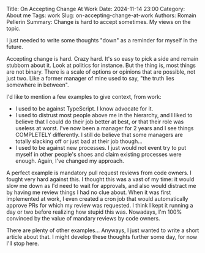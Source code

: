 Title: On Accepting Change At Work
Date: 2024-11-14 23:00
Category: About me
Tags: work
Slug: on-accepting-change-at-work
Authors: Romain Pellerin
Summary: Change is hard to accept sometimes. My views on the topic.

I just needed to write some thoughts "down" as a reminder for myself in the future.

Accepting change is hard. Crazy hard. It's so easy to pick a side and remain stubborn about it. Look at politics for instance. But the thing is, most things are not binary. There is a scale of options or opinions that are possible, not just two. Like a former manager of mine used to say, "the truth lies somewhere in between".

I'd like to mention a few examples to give context, from work:

- I used to be against TypeScript. I know advocate for it.
- I used to distrust most people above me in the hierarchy, and I liked to believe that I could do their job better at best, or that their role was useless at worst. I've now been a manager for 2 years and I see things COMPLETELY differently. I still do believe that some managers are totally slacking off or just bad at their job though...
- I used to be against new processes. I just would not event try to put myself in other people's shoes and claim existing processes were enough. Again, I've changed my approach.

A perfect example is mandatory pull request reviews from code owners. I fought very hard against this. I thought this was a vast of my time: it would slow me down as I'd need to wait for approvals, and also would distract me by having me review things I had no clue about. When it was first implemented at work, I even created a cron job that would automatically approve PRs for which my review was requested. I think I kept it running a day or two before realizing how stupid this was. Nowadays, I'm 100% convinced by the value of mandary reviews by code owners.

There are plenty of other examples... Anyways, I just wanted to write a short article about that. I might develop these thoughts further some day, for now I'll stop here.

